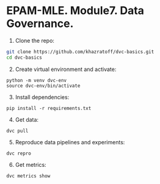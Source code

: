 # EPAM-MLE. Module7. Data Governance.

1. Clone the repo:
```bash
git clone https://github.com/khazratoff/dvc-basics.git
cd dvc-basics
```
2. Create virtual environment and activate:
```
python -m venv dvc-env
source dvc-env/bin/activate
```
3. Install dependencies:
```
pip install -r requirements.txt
```
4. Get data:
```
dvc pull
```
5. Reproduce data pipelines and experiments:
```
dvc repro
```
6. Get metrics:
```
dvc metrics show
```